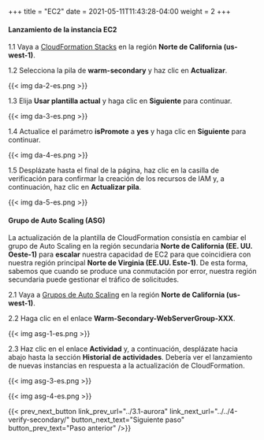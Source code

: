 +++
title = "EC2"
date =  2021-05-11T11:43:28-04:00
weight = 2
+++

#### Lanzamiento de la instancia EC2 

1.1 Vaya a [CloudFormation Stacks](https://console.aws.amazon.com/cloudformation/home?region=us-west-1#/stacks/) en la región **Norte de California (us-west-1)**.

1.2 Selecciona la pila de **warm-secondary** y haz clic en **Actualizar**.

{{< img da-2-es.png >}}

1.3 Elija **Usar plantilla actual** y haga clic en **Siguiente** para continuar.

{{< img da-3-es.png >}}

1.4 Actualice el parámetro **isPromote** a **yes** y haga clic en **Siguiente** para continuar.

{{< img da-4-es.png >}}

1.5 Desplázate hasta el final de la página, haz clic en la casilla de verificación para confirmar la creación de los recursos de IAM y, a continuación, haz clic en **Actualizar pila**.

{{< img da-5-es.png >}}

#### Grupo de Auto Scaling (ASG)

La actualización de la plantilla de CloudFormation consistía en cambiar el grupo de Auto Scaling en la región secundaria **Norte de California (EE. UU. Oeste-1)** para **escalar** nuestra capacidad de EC2 para que coincidiera con nuestra región principal **Norte de Virginia (EE.UU. Este-1)**. De esta forma, sabemos que cuando se produce una conmutación por error, nuestra región secundaria puede gestionar el tráfico de solicitudes.

2.1 Vaya a [Grupos de Auto Scaling](https://us-west-1.console.aws.amazon.com/ec2/v2/home?region=us-west-1#AutoScalingGroups:) en la región **Norte de California (us-west-1)**.

2.2 Haga clic en el enlace **Warm-Secondary-WebServerGroup-XXX**.

{{< img asg-1-es.png >}}

2.3 Haz clic en el enlace **Actividad** y, a continuación, desplázate hacia abajo hasta la sección **Historial de actividades**. Debería ver el lanzamiento de nuevas instancias en respuesta a la actualización de CloudFormation.

{{< img asg-3-es.png >}}

{{< img asg-4-es.png >}}

{{< prev_next_button link_prev_url="../3.1-aurora" link_next_url="../../4-verify-secondary/" button_next_text="Siguiente paso" button_prev_text="Paso anterior" />}}

